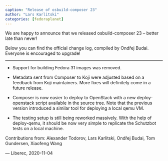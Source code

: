 ```yaml
---
caption: "Release of osbuild-composer 23"
author: "Lars Karlitski"
categories: [fedoraplanet]
---
```

We are happy to announce that we released osbuild-composer 23 – better late
than never!

Below you can find the official change log, compiled by Ondřej Budai. Everyone
is encouraged to upgrade!

----

* Support for building Fedora 31 images was removed.

* Metadata sent from Composer to Koji were adjusted based on a feedback from
  Koji maintainers. More fixes will definitely come in a future release.

* Composer is now easier to deploy to OpenStack with a new deploy-openstack
  script available in the source tree. Note that the previous version
  introduced a similar tool for deploying a local qemu VM.

* The testing setup is still being reworked massively. With the help of
  deploy-qemu, it should be now very simple to replicate the Schutzbot tests on
  a local machine.

Contributions from: Alexander Todorov, Lars Karlitski, Ondřej Budai, Tom
                    Gundersen, Xiaofeng Wang

— Liberec, 2020-11-04
